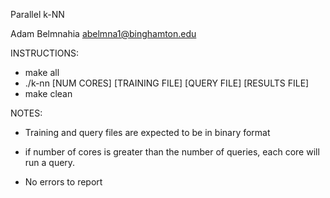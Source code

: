 Parallel k-NN

Adam Belmnahia
abelmna1@binghamton.edu

INSTRUCTIONS:

- make all
- ./k-nn [NUM CORES] [TRAINING FILE] [QUERY FILE] [RESULTS FILE]
- make clean

NOTES:
- Training and query files are expected to be in binary format

- if number of cores is greater than the number of queries,
each core will run a query.

- No errors to report
